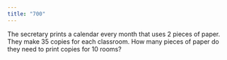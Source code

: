 ```yaml
---
title: "700"
---
```

The secretary prints a calendar every month that uses 2 pieces of paper. They make 35 copies for each classroom. How many pieces of paper do they need to print copies for 10 rooms?


